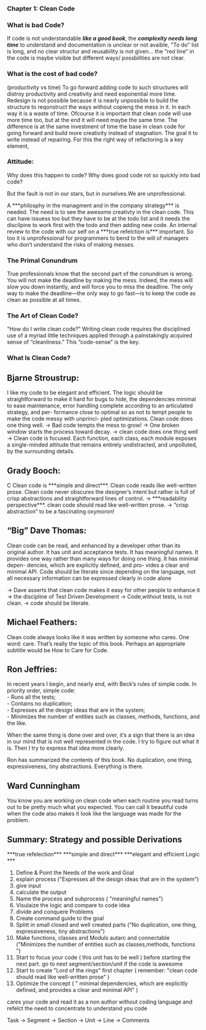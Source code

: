 ### Chapter 1: Clean Code


### What is bad Code?
If code is not understandable ***like a good book***, the ***complexity needs long time*** to understand and documentation is unclear or not avaible, "To do" list is long,
and no clear structur and reusability is not given...
the "red line" in the code is maybe visible but different ways/ possbilities are not clear. 

### What is the cost of bad code?
(productivity vs time)
To go forward adding code to such structures will distroy productivity and creativity and need exponential more time.
Redesign is not possible because it is nearly unpossible to build the structure to reqonstruct the ways without copieng the mess in it.
In each way it is a waste of time. Ofcourse it is important that clean code will use more time too, but at the end it will need maybe the same time.
The difference is at the same investment of time the base in clean code for going forward and build more creativity instead of stagnation. The goal it to write instead of repairing. For this the right way of refactoring is a key element,

### Attitude: 
Why does this happen to code? Why does good code rot so quickly into bad code?
<p>But the fault is not in our stars, but in ourselves.We are unprofessional.</p>
A ***philosphy in the managment and in the company strategy*** is needed.
The need is to see the awesome creativty in the clean code. This can have issuess too but they have to be at the todo list and it needs the discilpine to work first with the todo and then adding new code.
An internal review to the code with our self on a ***true refelction is*** important.
So too it is unprofessional for programmers to bend to the will of managers who don’t
understand the risks of making messes.

### The Primal Conundrum
True professionals know that the second part of the conundrum is wrong. You will not
make the deadline by making the mess.
Indeed, the mess will slow you down instantly, and
will force you to miss the deadline. The only way to make the deadline—the only way to
go fast—is to keep the code as clean as possible at all times.

### The Art of Clean Code?
“How do I write clean code?”
Writing clean code requires the disciplined use of a myriad little techniques applied
through a painstakingly acquired sense of “cleanliness.” This “code-sense” is the key.

### What Is Clean Code?
<h2>Bjarne Stroustrup:</h2>
I like my code to be elegant and efficient. The
logic should be straightforward to make it hard
for bugs to hide, the dependencies minimal to
ease maintenance, error handling complete
according to an articulated strategy, and per-
formance close to optimal so as not to tempt
people to make the code messy with unprinci-
pled optimizations. Clean code does one thing
well.
-> Bad code tempts the mess to grow!
-> One broken window starts the process toward decay.
-> clean code does one thing well
-> Clean code is focused. Each
function, each class, each module exposes a single-minded attitude that remains entirely
undistracted, and unpolluted, by the surrounding details.

<h2>Grady Booch:</h2>C
Clean code is ***simple and direct***. Clean code
reads like well-written prose. Clean code never
obscures the designer’s intent but rather is full
of crisp abstractions and straightforward lines
of control.
-> ***readability perspective***. clean code should
read like well-written prose.
-> “crisp abstraction” to be a fascinating oxymoron!

<h2>“Big” Dave Thomas:</h2>
<p>Clean code can be read, and enhanced by a
developer other than its original author. It has
unit and acceptance tests. It has meaningful
names. It provides one way rather than many
ways for doing one thing. It has minimal depen-
dencies, which are explicitly defined, and pro-
vides a clear and minimal API. Code should be
literate since depending on the language, not all
necessary information can be expressed clearly
in code alone </p>
<p>
-> Dave asserts that
clean code makes it easy for other people to enhance it
-> the discipline of Test Driven Development
-> Code,without tests, is not clean.
-> code should be literate.</p>


<h2>Michael Feathers:</h2>
<p>Clean code always
looks like it was written by someone who cares.
One word: care. That’s really the topic of
this book. Perhaps an appropriate subtitle
would be How to Care for Code.</p>

<h2>Ron Jeffries:</h2>
<p>In recent years I begin, and nearly end, with Beck’s
rules of simple code. In priority order, simple code:</br>
- Runs all the tests;</br>
- Contains no duplication;</br>
- Expresses all the design ideas that are in the
system;</br>
- Minimizes the number of entities such as classes,
methods, functions, and the like.</br></p>

<p>When the same thing is done over and over,
it’s a sign that there is an idea in our mind that is not well represented in the code. I try to
figure out what it is. Then I try to express that idea more clearly.</p>

<p>Ron has summarized the contents of this book. No
duplication, one thing, expressiveness, tiny abstractions. Everything is there.</p>

<h2>Ward Cunningham</h2>
<p>You know you are working on clean code when each
routine you read turns out to be pretty much what
you expected. You can call it beautiful code when
the code also makes it look like the language was
made for the problem.</p>


<h2>Summary: Strategy and possible Derivations</h2> 
***true refelection*** 
***simple and direct***
***elegant and efficient Logic ***

1.  Define & Point the Needs of the work and Goal
2.  explain process ("Expresses all the design ideas that are in the system")
3.  give input
4.  calculate the output
5.  Name the process and subprocess ( "meaningful names")
6.  Visulaize the logic and compare to code idea
7.  divide and conquere Problems
8.  Create command guide to the goal
9.  Splitt in small closed and well created parts ("No duplication, one thing, expressiveness, tiny abstractions")
10.  Make functions, classes and Moduls autarc and connectable ("Minimizes the number of entities such as classes,methods, functions ")
11.  Start to focus your code ( this unit has to be well ) before starting the next part. go to next segment/section/unit if the code is awesome
12.  Start to create "Lord of the rings" first chapter ( remember: "clean code should read like well-written prose" )
13. Optimize the concept ( " minimal dependencies, which are explicitly defined, and provides a clear and minimal API" )

cares your code and read it as a non author without coding language and refelct the need to concentrate to understand you code


Task -> Segment -> Section -> Unit -> Line -> Comments

